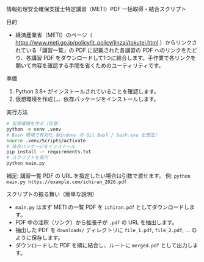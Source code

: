 情報処理安全確保支援士特定講習（METI）PDF 一括取得・結合スクリプト

目的
- 経済産業省（METI）のページ（ https://www.meti.go.jp/policy/it_policy/jinzai/tokutei.html ）からリンクされている「講習一覧」の PDF に記載された各講習の PDF へのリンクをたどり、各講習 PDF をダウンロードして1つに結合します。手作業で各リンクを開いて内容を確認する手間を省くためのユーティリティです。

準備
1. Python 3.8+ がインストールされていることを確認します。
2. 仮想環境を作成し、依存パッケージをインストールします。

実行方法
```bash
# 仮想環境を作る（任意）
python -m venv .venv
# Bash 環境で有効化（Windows の Git Bash / bash.exe を想定）
source .venv/Scripts/activate
# 依存パッケージをインストール
pip install -r requirements.txt
# スクリプトを実行
python main.py
```

補足: 講習一覧 PDF の URL を指定したい場合は引数で渡せます。
例: `python main.py https://example.com/ichiran_2026.pdf`

スクリプトの振る舞い（簡単な説明）
- `main.py` はまず METI の一覧 PDF を `ichiran.pdf` としてダウンロードします。
- PDF 中の注釈（リンク）から拡張子が `.pdf` の URL を抽出します。
- 抽出した PDF を `downloads/` ディレクトリに `file_1.pdf`, `file_2.pdf`, ... のように保存します。
- ダウンロードした PDF を順に結合し、ルートに `merged.pdf` として出力します。
 
